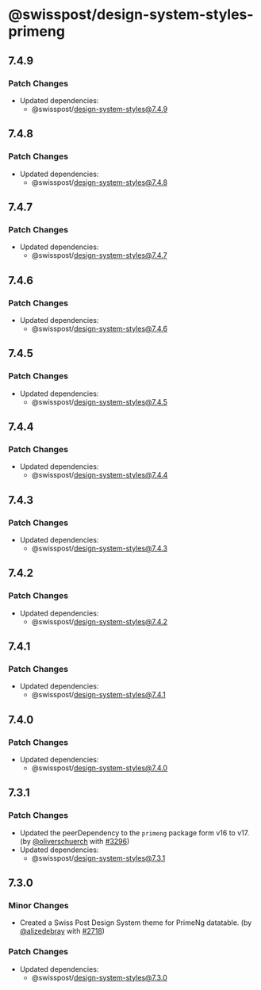 # @swisspost/design-system-styles-primeng

## 7.4.9

### Patch Changes

- Updated dependencies:
  - @swisspost/design-system-styles@7.4.9

## 7.4.8

### Patch Changes

- Updated dependencies:
  - @swisspost/design-system-styles@7.4.8

## 7.4.7

### Patch Changes

- Updated dependencies:
  - @swisspost/design-system-styles@7.4.7

## 7.4.6

### Patch Changes

- Updated dependencies:
  - @swisspost/design-system-styles@7.4.6

## 7.4.5

### Patch Changes

- Updated dependencies:
  - @swisspost/design-system-styles@7.4.5

## 7.4.4

### Patch Changes

- Updated dependencies:
  - @swisspost/design-system-styles@7.4.4

## 7.4.3

### Patch Changes

- Updated dependencies:
  - @swisspost/design-system-styles@7.4.3

## 7.4.2

### Patch Changes

- Updated dependencies:
  - @swisspost/design-system-styles@7.4.2

## 7.4.1

### Patch Changes

- Updated dependencies:
  - @swisspost/design-system-styles@7.4.1

## 7.4.0

### Patch Changes

- Updated dependencies:
  - @swisspost/design-system-styles@7.4.0

## 7.3.1

### Patch Changes

- Updated the peerDependency to the `primeng` package form v16 to v17. (by [@oliverschuerch](https://github.com/oliverschuerch) with [#3296](https://github.com/swisspost/design-system/pull/3296))
- Updated dependencies:
  - @swisspost/design-system-styles@7.3.1

## 7.3.0

### Minor Changes

- Created a Swiss Post Design System theme for PrimeNg datatable. (by [@alizedebray](https://github.com/alizedebray) with [#2718](https://github.com/swisspost/design-system/pull/2718))

### Patch Changes

- Updated dependencies:
  - @swisspost/design-system-styles@7.3.0
